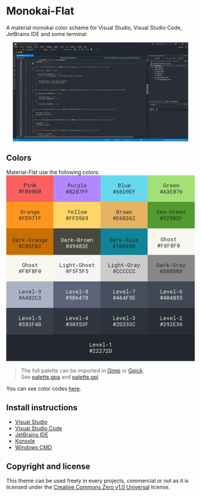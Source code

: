 # Monokai-Flat

A material monokai color scheme for Visual Studio, Visual Studio Code, JetBrains IDE and some terminal

![Preview](Preview.gif)

## Colors

Material-Flat use the following colors:  
![Colors](Colors/Palette.png)  
>The full palette can be imported in [Gimp](https://www.gimp.org/) or [Gpick](http://www.gpick.org/).  
See [palette.gpa](Color/palette.gpa) and [palette.gpl](Colors/palette.gpl)

You can see color codes [here](Colors/Palette.md).

## Install instructions

- [Visual Studio](Visual%20Studio/README.md)
- [Visual Studio Code](Visual%20Studio%20Code/README.md)
- [JetBrains IDE](JetBrains%20IDE/README.md)
- [Konsole](Konsole/README.md)
- [Windows CMD](Windows%20Terminal%20-%20CMD/README.md)

## Copyright and license

This theme can be used freely in every projects, commercial or not as it is
licensed under the [Creative Commons Zero v1.0 Universal](LICENSE) license.
